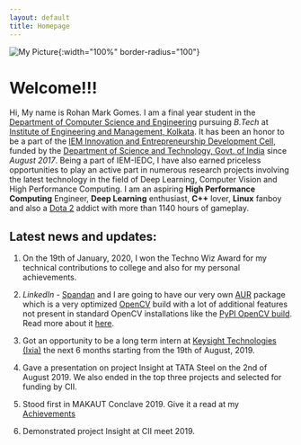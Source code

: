 ```yaml
---
layout: default
title: Homepage
---
```


![My Picture](https://i.imgur.com/BJQENDX.jpg){:width="100%" border-radius="100"}


# Welcome!!!

Hi, My name is Rohan Mark Gomes. I am a final year student in the [Department of Computer Science and Engineering](https://iemcse.wordpress.com/) pursuing *B.Tech* at [Institute of Engineering and Management, Kolkata](http://iem.edu.in/). It has been an honor to be a part of the [IEM Innovation and Entrepreneurship Development Cell](http://iedc.iemecell.com/), funded by the [Department of Science and Technology, Govt. of India](http://www.dst.gov.in/) since *August 2017*. Being a part of IEM-IEDC, I have also earned priceless opportunities to play an active part in numerous research projects involving the latest technology in the field of Deep Learning, Computer Vision and High Performance Computing. I am an aspiring **High Performance Computing** Engineer, **Deep Learning** enthusiast, **C++** lover, **Linux** fanboy and also a [Dota 2](http://www.dota2.com/international/battlepass/) addict with more than 1140 hours of gameplay.

## Latest news and updates:

1. On the 19th of January, 2020, I won the Techno Wiz Award for my technical contributions to college and also for my personal achievements.

1. *LinkedIn* - [Spandan](https://www.linkedin.com/in/spandanghosh2/) and I are going to have our very own [AUR](https://aur.archlinux.org/) package  which is a very optimized [OpenCV](https://opencv.org/) build with a lot of additional features not present in standard OpenCV installations like the [PyPI OpenCV build](https://pypi.org/project/opencv-python/). Read more about it [here](https://www.linkedin.com/feed/update/urn:li:activity:6526116155696996352/).

1. Got an opportunity to be a long term intern at [Keysight Technologies (Ixia)](https://www.keysight.com) the next 6 months starting from the 19th of August, 2019.

1. Gave a presentation on project Insight at TATA Steel on the 2nd of August 2019. We also ended in the top three projects and selected for funding by CII.

1. Stood first in MAKAUT Conclave 2019. Give it a read at my [Achievements](/Achievements.md)

1. Demonstrated project Insight at CII meet 2019.
